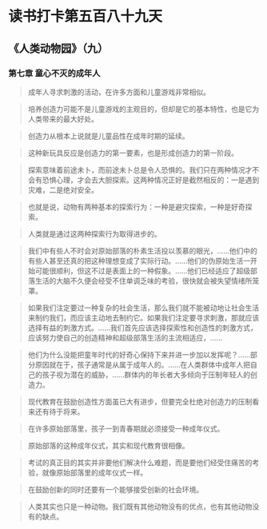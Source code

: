 # 读书打卡第五百八十九天
## 《人类动物园》（九）
### 第七章 童心不灭的成年人

> 成年人寻求刺激的活动，在许多方面和儿童游戏非常相似。

> 培养创造力可能不是儿童游戏的主观目的，但却是它的基本特性，也是它为人类带来的最大好处。

> 创造力从根本上说就是儿童品性在成年时期的延续。

> 这种新玩具反应是创造力的第一要素，也是形成创造力的第一阶段。

> 探索意味着前途未卜，而前途未卜总是令人恐惧的。我们只在两种情况才不会有恐惧心理，才会去大胆探索。这两种情况正好是截然相反的：一是遇到灾难，二是绝对安全。

> 也就是说，动物有两种基本的探索行为：一种是避灾探索，一种是好奇探索。

> 人类就是通过这两种探索行为取得进步的。

> 我们中有些人不时会对原始部落的朴素生活投以羡慕的眼光，……他们中的有些人甚至还真的把这种理想变成了实际行动。……他们的伪原始生活一开始可能很顺利，但这不过是表面上的一种假象。……他们已经适应了超级部落生活的大脑不久便会经受不住单调乏味的考验，很快就会被失望情绪所笼罩。

> 如果我们注定要过一种复杂的社会生活，那么我们就不能被动地让社会生活来制约我们，而应该主动地去制约它。如果我们注定要寻求刺激，那就应该选择有益的刺激方式。……我们首先应该选择探索性和创造性的刺激方式，应该努力使自己的创造精神和超级部落生活的主流相适应，……

> 他们为什么没能把童年时代的好奇心保持下来并进一步加以发挥呢？……部分原因就在于，孩子通常是从属于成年人的。……在人类群体中成年人把自己的孩子视为潜在的威胁，……群体内的年长者大多倾向于压制年轻人的创造力。

> 现代教育在鼓励创造性方面虽已大有进步，但要完全杜绝对创造力的压制看来还有待于将来。

> 在许多原始部落里，孩子一到青春期就必须接受一种成年仪式。

> 原始部落的这种成年仪式，其实和现代教育很相像。

> 考试的真正目的其实并非要他们解决什么难题，而是要他们经受住痛苦的考验，就像原始部落里的成年仪式一样。

> 在鼓励创新的同时还要有一个能够接受创新的社会环境。

> 人类其实也只是一种动物。我们既有其他动物没有的优点，也有其他动物没有的缺点。
